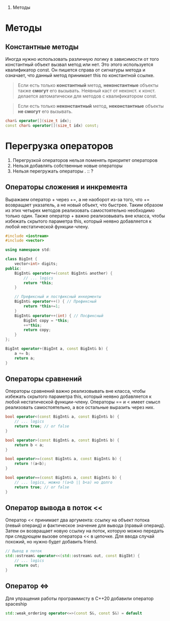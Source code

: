 1. Методы
    <!-- - [Классы и структуры](#классы-и-структуры)
    - [Перегрузка функций](#перегрузка-функций)
    - [Конструкторы и деструкторы](#конструкторы-и-деструкторы)
    - [Делегирующие конструкторы](#делегирующие-конструкторы)
    - [Оператор присваивания и правило трех](#оператор-присваивания-и-правило-трех)
    - [default и delete](#default-и-delete)
    - [Перегрузка операторов](#перегрузка-операторов) -->

# Методы
## Константные методы

Иногда нужно использовать различную логику в зависимости от того константный объект вызвал метод или нет. Это этого используется квалификатор const. Он пишется справа от сигнатуры метода и означает, что данный метод принимает this по константной ссылке.

>Если есть только **константный** метод, **неконстантные** объекты также **смогут** его вызывать. Неявный каст от неконст. к конст. делается автоматически для методов с квалификатором const.

>Если есть только **неконстантный** метод, **неконстантные** объекты **не смогут** его вызывать.

```C++
char& operator[](size_t idx);
const char& operator[](size_t idx) const;
```

# Перегрузка операторов

1) Перегрузкой операторов нельзя поменять приоритет операторов
2) Нельзя добавлять собственные новые операторы
3) Нельзя перегружать операторы . :: ?

## Операторы сложения и инкремента

Выражаем оператор + через +=, а не наоборот из-за того, что += возвращает указатель, а не новый объект, что быстрее. Таким образом из этих четырех методов реализовать самостоятельно необходимо только один. Также оператор + важно реализовывать вне класса, чтобы избежать скрытого параметра this, который неявно добавляется к любой нестатической функции-члену. 

```C++
#include <iostream>
#include <vector>

using namespace std:

class BigInt {
    vector<int> digits;
public:
    BigInt& operator+=(const BigInt& another) {
        // ... logics
        return *this;
    }

    // Префиксный и постфиксный инкерменты
    BigInt& operator++() { // Префиксный
        return *this+=1;
    }
    BigInt& operator++(int) { // Посфиксный
        BigInt copy = *this;
        ++*this;
        return copy;
    }
};

BigInt operator+(BigInt a, const BigInt& b) {
    a += b;
    return a;
}
```

## Операторы сравнений

Операторы сравнений важно реализовывать вне класса, чтобы избежать скрытого параметра this, который неявно добавляется к любой нестатической функции-члену. Операторы == и < имеет смысл реализовать самостоятельно, а все остальные выразить через них. 

```C++
bool operator<(const BigInt& a, const BigInt& b) {
    // ... logics
    return true; // or false
}

bool operator>(const BigInt& a, const BigInt& b) {
    return b < a;
}

bool operator>=(const BigInt& a, const BigInt& b) {
    return !(a<b);
}

bool operator==(const BigInt& a, const BigInt& b) {
    // ... logics, можно !(a<b || b<a) но долго
    return true; // or false
}
```

## Оператор вывода в поток  <<

Оператор << принимает два аргумента: ссылку на объект потока (левый операнд) и фактическое значение для вывода (правый операнд). Затем он возвращает новую ссылку на поток, которую можно передать при следующем вызове оператора << в цепочке. Для ввода случай похожий, но нужно будет добавить friend.

```C++
// Вывод в поток
std::ostream& operator<<(std::ostream& out, const BigIbt) {
    // ... logics
    return out;
}
```

## Оператор <=>

Для упращения работы программисту в C++20 добавили оператор spaceship

```C++
std::weak_ordering operator<=>(const S&, const S&) = default
```

